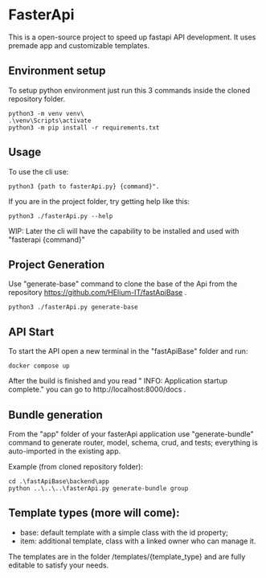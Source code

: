 # FasterApi

This is a open-source project to speed up fastapi API development. It uses premade app and customizable templates.

## Environment setup

To setup python environment just run this 3 commands inside the cloned repository folder.

```
python3 -m venv venv\
.\venv\Scripts\activate
python3 -m pip install -r requirements.txt
```

## Usage

To use the cli use:

```
python3 {path to fasterApi.py} {command}".
```

If you are in the project folder, try getting help like this:

```
python3 ./fasterApi.py --help
```

WIP: Later the cli will have the capability to be installed and used with "fasterapi {command}"

## Project Generation

Use "generate-base" command to clone the base of the Api from the repository https://github.com/HElium-IT/fastApiBase .

```
python3 ./fasterApi.py generate-base
```

## API Start

To start the API open a new terminal in the "fastApiBase" folder and run:

```
docker compose up
```

After the build is finished and you read " INFO: Application startup complete." you can go to http://localhost:8000/docs .

## Bundle generation

From the "app" folder of your fasterApi application use "generate-bundle" command to generate router, model, schema, crud, and tests; everything is auto-imported in the existing app.

Example (from cloned repository folder):

```
cd .\fastApiBase\backend\app
python ..\..\..\fasterApi.py generate-bundle group
```

## Template types (more will come):

- base: default template with a simple class with the id property;
- item: additional template, class with a linked owner who can manage it.

The templates are in the folder /templates/{template_type} and are fully editable to satisfy your needs.
